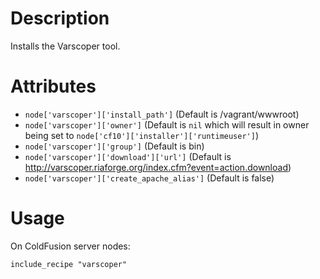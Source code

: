 Description
===========

Installs the Varscoper tool.

Attributes
==========

* `node['varscoper']['install_path']` (Default is /vagrant/wwwroot)
* `node['varscoper']['owner']` (Default is `nil` which will result in owner being set to `node['cf10']['installer']['runtimeuser']`)
* `node['varscoper']['group']` (Default is bin)
* `node['varscoper']['download']['url']` (Default is http://varscoper.riaforge.org/index.cfm?event=action.download)
* `node['varscoper']['create_apache_alias']` (Default is false)

Usage
=====

On ColdFusion server nodes:

    include_recipe "varscoper"